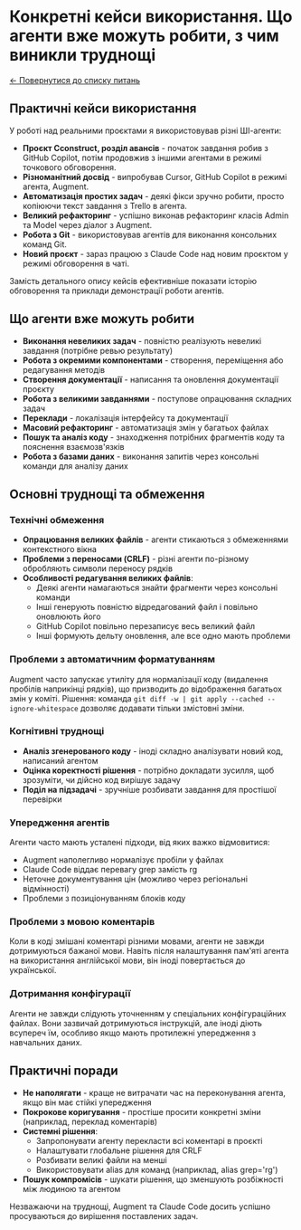 # Конкретні кейси використання. Що агенти вже можуть робити, з чим виникли труднощі

[← Повернутися до списку питань](../agents.md)

## Практичні кейси використання

У роботі над реальними проєктами я використовував різні ШІ-агенти:

- **Проєкт Cconstruct, розділ авансів** - початок завдання робив з GitHub Copilot, потім продовжив з іншими агентами в режимі точкового обговорення.
- **Різноманітний досвід** - випробував Cursor, GitHub Copilot в режимі агента, Augment.
- **Автоматизація простих задач** - деякі фікси зручно робити, просто копіюючи текст завдання з Trello в агента.
- **Великий рефакторинг** - успішно виконав рефакторинг класів Admin та Model через діалог з Augment.
- **Робота з Git** - використовував агентів для виконання консольних команд Git.
- **Новий проєкт** - зараз працюю з Claude Code над новим проєктом у режимі обговорення в чаті.

Замість детального опису кейсів ефективніше показати історію обговорення та приклади демонстрації роботи агентів.

## Що агенти вже можуть робити

- **Виконання невеликих задач** - повністю реалізують невеликі завдання (потрібне ревью результату)
- **Робота з окремими компонентами** - створення, переміщення або редагування методів
- **Створення документації** - написання та оновлення документації проєкту
- **Робота з великими завданнями** - поступове опрацювання складних задач
- **Переклади** - локалізація інтерфейсу та документації
- **Масовий рефакторинг** - автоматизація змін у багатьох файлах
- **Пошук та аналіз коду** - знаходження потрібних фрагментів коду та пояснення взаємозв'язків
- **Робота з базами даних** - виконання запитів через консольні команди для аналізу даних

## Основні труднощі та обмеження

### Технічні обмеження

- **Опрацювання великих файлів** - агенти стикаються з обмеженнями контекстного вікна
- **Проблеми з переносами (CRLF)** - різні агенти по-різному обробляють символи переносу рядків
- **Особливості редагування великих файлів**:
  - Деякі агенти намагаються знайти фрагменти через консольні команди
  - Інші генерують повністю відредагований файл і повільно оновлюють його
  - GitHub Copilot повільно перезаписує весь великий файл
  - Інші формують дельту оновлення, але все одно мають проблеми

### Проблеми з автоматичним форматуванням

Augment часто запускає утиліту для нормалізації коду (видалення пробілів наприкінці рядків), що призводить до відображення багатьох змін у коміті. Рішення: команда `git diff -w | git apply --cached --ignore-whitespace` дозволяє додавати тільки змістовні зміни.

### Когнітивні труднощі

- **Аналіз згенерованого коду** - іноді складно аналізувати новий код, написаний агентом
- **Оцінка коректності рішення** - потрібно докладати зусилля, щоб зрозуміти, чи дійсно код вирішує задачу
- **Поділ на підзадачі** - зручніше розбивати завдання для простішої перевірки

### Упередження агентів

Агенти часто мають усталені підходи, від яких важко відмовитися:
- Augment наполегливо нормалізує пробіли у файлах
- Claude Code віддає перевагу grep замість rg
- Неточне документування цін (можливо через регіональні відмінності)
- Проблеми з позиціонуванням блоків коду

### Проблеми з мовою коментарів

Коли в коді змішані коментарі різними мовами, агенти не завжди дотримуються бажаної мови. Навіть після налаштування пам'яті агента на використання англійської мови, він іноді повертається до української.

### Дотримання конфігурації

Агенти не завжди слідують уточненням у спеціальних конфігураційних файлах. Вони зазвичай дотримуються інструкцій, але іноді діють всупереч їм, особливо якщо мають протилежні упередження з навчальних даних.

## Практичні поради

- **Не наполягати** - краще не витрачати час на переконування агента, якщо він має стійкі упередження
- **Покрокове коригування** - простіше просити конкретні зміни (наприклад, переклад коментарів)
- **Системні рішення**:
  - Запропонувати агенту перекласти всі коментарі в проєкті
  - Налаштувати глобальне рішення для CRLF
  - Розбивати великі файли на менші
  - Використовувати alias для команд (наприклад, alias grep='rg')
- **Пошук компромісів** - шукати рішення, що зменшують розбіжності між людиною та агентом

Незважаючи на труднощі, Augment та Claude Code досить успішно просуваються до вирішення поставлених задач.